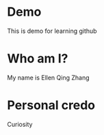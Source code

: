 # Demo
This is demo for learning github

# Who am I?
My name is Ellen Qing Zhang

# Personal credo
Curiosity
